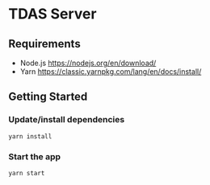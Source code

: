# TDAS Server

## Requirements
- Node.js https://nodejs.org/en/download/
- Yarn https://classic.yarnpkg.com/lang/en/docs/install/

## Getting Started

### Update/install dependencies

```yarn install```

### Start the app

```yarn start```
